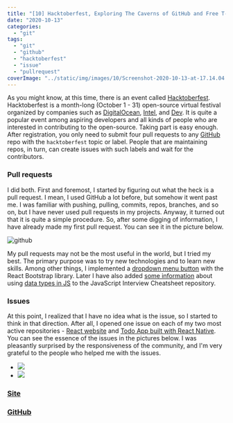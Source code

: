 ```yaml
---
title: "[10] Hacktoberfest, Exploring The Caverns of GitHub and Free T-Shirts"
date: "2020-10-13"
categories:
  - "git"
tags:
  - "git"
  - "github"
  - "hacktoberfest"
  - "issue"
  - "pullrequest"
coverImage: "../static/img/images/10/Screenshot-2020-10-13-at-17.14.04.png"
---
```


As you might know, at this time, there is an event called [Hacktoberfest](https://hacktoberfest.digitalocean.com/). Hacktoberfest is a month-long (October 1 - 31) open-source virtual festival organized by companies such as [DigitalOcean](https://www.digitalocean.com/), [Intel](https://www.intel.com/content/www/us/en/homepage.html), and [Dev](https://dev.to/villivald). It is quite a popular event among aspiring developers and all kinds of people who are interested in contributing to the open-source. Taking part is easy enough. After registration, you only need to submit four pull requests to any [GitHub](https://github.com/villivald) repo with the `hacktoberfest` topic or label. People that are maintaining repos, in turn, can create issues with such labels and wait for the contributors.

### Pull requests

I did both. First and foremost, I started by figuring out what the heck is a pull request. I mean, I used GitHub a lot before, but somehow it went past me. I was familiar with pushing, pulling, commits, repos, branches, and so on, but I have never used pull requests in my projects. Anyway, it turned out that it is quite a simple procedure. So, after some digging of information, I have already made my first pull request. You can see it in the picture below.

![github](https://reverent-carson-67c52e.netlify.app/static/img/images/10/Screenshot-2020-10-13-at-16.55.41-1024x583.png)

My pull requests may not be the most useful in the world, but I tried my best. The primary purpose was to try new technologies and to learn new skills. Among other things, I implemented a [dropdown menu button](https://github.com/imyjimmy/hacktoberfest-app/commit/56b8f75d8cb30dd1dc79112b6afda6e06b61ddd5) with the React Bootstrap library. Later I have also added [some information](https://github.com/GHATAK123/Javascript-Interview-Cheatsheet/commit/2a8769b87dff9b43120e3560119cc5ced00a0861) about using [data types in JS](https://create-react-app.com/javascript-data-types/) to the JavaScript Interview Cheatsheet repository.

### Issues

At this point, I realized that I have no idea what is the issue, so I started to think in that direction. After all, I opened one issue on each of my two most active repositories - [React website](https://github.com/villivald/proj_react_2020) and [Todo App built with React Native](https://github.com/villivald/todo_app_react_native_2020). You can see the essence of the issues in the pictures below. I was pleasantly surprised by the responsiveness of the community, and I'm very grateful to the people who helped me with the issues.

- ![](https://reverent-carson-67c52e.netlify.app/static/img/images/10/Screenshot-2020-10-13-at-17.15.19-1024x543.png)
- ![](https://reverent-carson-67c52e.netlify.app/static/img/images/10/Screenshot-2020-10-13-at-17.15.41-1024x556.png)

### [Site](https://proj.create-react-app.com/)

### [GitHub](https://github.com/villivald)
